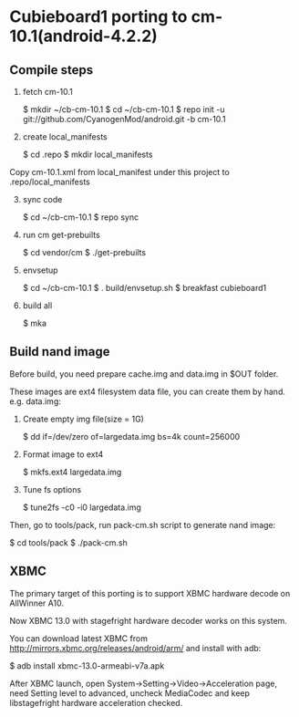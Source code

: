 Cubieboard1 porting to cm-10.1(android-4.2.2)
=============================================

Compile steps
-------------

1) fetch cm-10.1

    $ mkdir ~/cb-cm-10.1
    $ cd ~/cb-cm-10.1
    $ repo init -u git://github.com/CyanogenMod/android.git -b cm-10.1

2) create local_manifests

    $ cd .repo
    $ mkdir local_manifests

Copy cm-10.1.xml from local_manifest under this project to .repo/local_manifests

3) sync code

    $ cd ~/cb-cm-10.1
    $ repo sync

4) run cm get-prebuilts

    $ cd vendor/cm
    $ ./get-prebuilts

5) envsetup

    $ cd ~/cb-cm-10.1
    $ . build/envsetup.sh
    $ breakfast cubieboard1

6) build all

    $ mka

Build nand image
----------------

Before build, you need prepare cache.img and data.img in $OUT folder.

These images are ext4 filesystem data file, you can create them by hand. e.g. data.img:

1) Create empty img file(size = 1G)

    $ dd if=/dev/zero of=largedata.img bs=4k count=256000

2) Format image to ext4

    $ mkfs.ext4 largedata.img

3) Tune fs options

    $ tune2fs -c0 -i0 largedata.img

Then, go to tools/pack, run pack-cm.sh script to generate nand image:

$ cd tools/pack
$ ./pack-cm.sh

XBMC
----

The primary target of this porting is to support XBMC hardware decode on AllWinner A10.

Now XBMC 13.0 with stagefright hardware decoder works on this system.

You can download latest XBMC from http://mirrors.xbmc.org/releases/android/arm/
and install with adb:

$ adb install xbmc-13.0-armeabi-v7a.apk

After XBMC launch, open System->Setting->Video->Acceleration page, need Setting level to advanced,
uncheck MediaCodec and keep libstagefright hardware acceleration checked.
